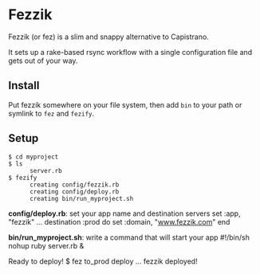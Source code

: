 # Fezzik

Fezzik (or fez) is a slim and snappy alternative to Capistrano.

It sets up a rake-based rsync workflow with a single configuration file
and gets out of your way.

## Install

Put fezzik somewhere on your file system, then add <code>bin</code> to your path
or symlink to <code>fez</code> and <code>fezify</code>.

## Setup
    $ cd myproject
    $ ls
          server.rb
    $ fezify
          creating config/fezzik.rb
          creating config/deploy.rb
          creating bin/run_myproject.sh


**config/deploy.rb**: set your app name and destination servers
    set :app, "fezzik"
    ...
    destination :prod do
      set :domain, "www.fezzik.com"
    end

**bin/run_myproject.sh**: write a command that will start your app
    #!/bin/sh
    nohup ruby server.rb &

Ready to deploy!
    $ fez to_prod deploy
      ...
      fezzik deployed!
